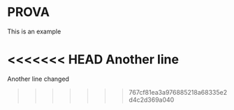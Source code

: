 # PROVA

This is an example

<<<<<<< HEAD
Another line
=======
Another line changed
>>>>>>> 767cf81ea3a976885218a68335e2d4c2d369a040
